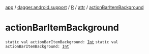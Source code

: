[app](../../../index.md) / [dagger.android.support](../../index.md) / [R](../index.md) / [attr](index.md) / [actionBarItemBackground](./action-bar-item-background.md)

# actionBarItemBackground

`static val actionBarItemBackground: `[`Int`](https://kotlinlang.org/api/latest/jvm/stdlib/kotlin/-int/index.html)
`static val actionBarItemBackground: `[`Int`](https://kotlinlang.org/api/latest/jvm/stdlib/kotlin/-int/index.html)
